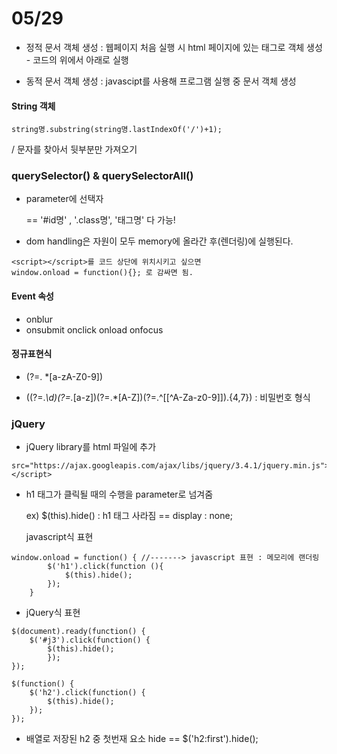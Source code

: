 # 05/29

- 정적 문서 객체 생성  : 웹페이지 처음 실행 시 html 페이지에 있는 태그로 객체 생성 - 코드의 위에서 아래로 실행

- 동적 문서 객체 생성 : javascipt를 사용해 프로그램 실행 중 문서 객체 생성



#### String 객체

``` i.substring(i.lastIndexOf('/')+1);
string명.substring(string명.lastIndexOf('/')+1);
```

/ 문자를 찾아서 뒷부분만 가져오기



### querySelector() & querySelectorAll()

- parameter에 선택자

   ==  '#id명' ,  '.class명', '태그명' 다 가능!



* dom handling은 자원이 모두 memory에 올라간 후(렌더링)에 실행된다.

 ``` <script></script>를 코드 상단에 위치시키고 싶으면
<script></script>를 코드 상단에 위치시키고 싶으면
window.onload = function(){}; 로 감싸면 됨.
 ```



#### Event 속성

- onblur
-  onsubmit onclick onload onfocus



#### 정규표현식

- (?=. *[a-zA-Z0-9])

- ((?=.*\d)(?=.*[a-z])(?=.*[A-Z])(?=.^[[^A-Za-z0-9]]).{4,7}) : 비밀번호 형식



### jQuery

- jQuery library를 html 파일에 추가

``` <script
src="https://ajax.googleapis.com/ajax/libs/jquery/3.4.1/jquery.min.js"></script>
```

- h1 태그가 클릭될 때의 수행을 parameter로 넘겨줌

  ex) $(this).hide() : h1 태그 사라짐 == display : none;

   javascript식 표현

``` window.onload = function() {
window.onload = function() { //-------> javascript 표현 : 메모리에 랜더링
		$('h1').click(function (){
			$(this).hide();
		});
	}
```

- jQuery식 표현 

``` 	$(document).ready(function() {
$(document).ready(function() {
	$('#j3').click(function() {
		$(this).hide();
		});
});

$(function() {
	$('h2').click(function() {
		$(this).hide();
	});
});
```

- 배열로 저장된 h2 중 첫번재 요소 hide == $('h2:first').hide();